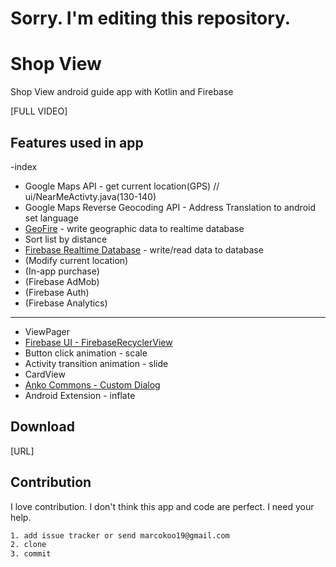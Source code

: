 # Sorry. I'm editing this repository.



# Shop View
Shop View android guide app with Kotlin and Firebase


[FULL VIDEO]

## Features used in app
-index 

* Google Maps API - get current location(GPS) // ui/NearMeActivty.java(130-140)
* Google Maps Reverse Geocoding API - Address Translation to android set language
* [GeoFire](https://github.com/firebase/geofire-java) - write geographic data to realtime database
* Sort list by distance
* [Firebase Realtime Database](https://firebase.google.com/docs/database/) - write/read data to database
* (Modify current location)
* (In-app purchase)
* (Firebase AdMob)
* (Firebase Auth)
* (Firebase Analytics)
---
* ViewPager
* [Firebase UI - FirebaseRecyclerView](https://github.com/firebase/FirebaseUI-Android/blob/master/database/README.md)
* Button click animation - scale
* Activity transition animation - slide
* CardView
* [Anko Commons - Custom Dialog](https://github.com/Kotlin/anko/wiki/Anko-Commons-%E2%80%93-Dialogs)
* Android Extension - inflate


## Download
[URL]

## Contribution
I love contribution. I don't think this app and code are perfect. I need your help.
```html
1. add issue tracker or send marcokoo19@gmail.com
2. clone
3. commit
```
